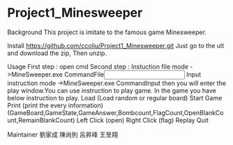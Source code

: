 # Project1_Minesweeper
Background
This project is imitate to the famous game Minesweeper.

Install
https://github.com/ccoliu/Project1_Minesweeper.git
Just go to the ult and download the zip,
Then unzip.

Usage
First step  : open cmd
Second step : Instuction file mode ->MineSweeper.exe CommandFile<Input File><Output File> 
	      Input instruction mode ->MineSweeper.exe CommandInput
	      then you will enter the play window.You can use instruction to play game.
In the game you have below instruction to play.
Load (Load random or regular board)
Start Game
Print (print the every information)(GameBoard,GameState,GameAnswer,Bombcount,FlagCount,OpenBlankCount,RemainBlankCount)
Left Click (open)
Right Click (flag)
Replay
Quit

Maintainer
劉家成 陳尚則 呂昇峰 王昱翔
